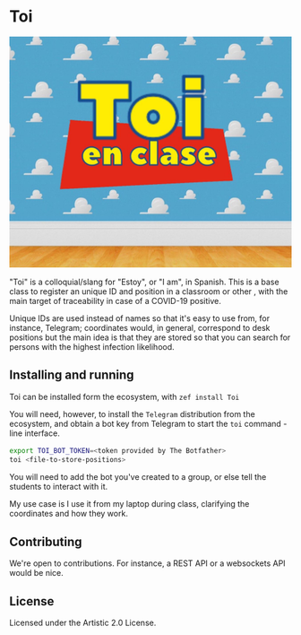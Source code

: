 # Toi

![Toi art by Cecilia Merelo](resources/img/toi.jpg)

"Toi" is a colloquial/slang for "Estoy", or "I am", in Spanish. This is a
 base class to register an unique ID and position in a classroom or other
 , with the main target of traceability in case of a COVID-19 positive.
 
Unique IDs are used instead of names so that it's easy to use from, for
  instance, Telegram; coordinates would, in general, correspond to desk
   positions but the main idea is that they are stored so that you can search
    for persons with the highest infection likelihood.

## Installing and running

Toi can be installed form the ecosystem, with `zef install Toi`

You will need, however, to install the `Telegram` distribution from the
 ecosystem, and obtain a bot key from Telegram to start the `toi` command
 -line interface.
 
```bash
export TOI_BOT_TOKEN=<token provided by The Botfather>
toi <file-to-store-positions>
```

You will need to add the bot you've created to a group, or else tell the
 students to interact with it.
 
My use case is I use it from my laptop during class, clarifying the
 coordinates and how they work.


## Contributing

We're open to contributions. For instance, a REST API or a websockets API
 would be nice.


## License

Licensed under the Artistic 2.0 License.
